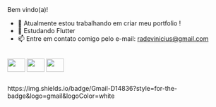 <header>
<link rel="stylesheet" href="https://cdn.jsdelivr.net/gh/devicons/devicon@v2.15.1/devicon.min.css">
</header>

Bem vindo(a)! 



- 🔭 Atualmente estou trabalhando em criar meu portfolio !
- 🌱 Estudando Flutter
- 📫 Entre em contato comigo pelo e-mail:  radevinicius@gmail.com



<div style="display: inline_block"><br>
<img align="center" height="30" width="40" src="https://cdn.jsdelivr.net/gh/devicons/devicon/icons/dart/dart-plain-wordmark.svg" />     
<img align="center" height="30" width="40" src="https://cdn.jsdelivr.net/gh/devicons/devicon/icons/react/react-original-wordmark.svg" />
<img align="center" height="30" width="40" src="https://cdn.jsdelivr.net/gh/devicons/devicon/icons/flutter/flutter-original.svg" />

           

          
##

<div>
https://img.shields.io/badge/Gmail-D14836?style=for-the-badge&logo=gmail&logoColor=white
</div>

           
          
          
